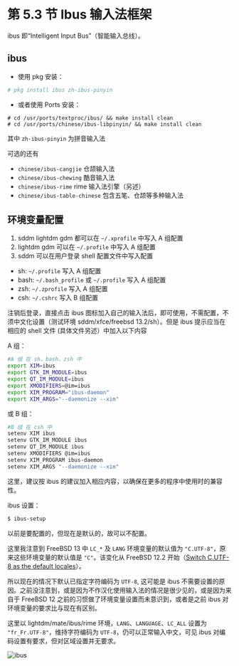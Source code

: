 # 第 5.3 节 Ibus 输入法框架

ibus 即“Intelligent Input Bus”（智能输入总线）。

## ibus

- 使用 pkg 安装：

```sh
# pkg install ibus zh-ibus-pinyin
```

- 或者使用 Ports 安装：

```
# cd /usr/ports/textproc/ibus/ && make install clean
# cd /usr/ports/chinese/ibus-libpinyin/ && make install clean
```

其中 `zh-ibus-pinyin` 为拼音输入法

可选的还有

- `chinese/ibus-cangjie` 仓颉输入法
- `chinese/ibus-chewing` 酷音输入法
- `chinese/ibus-rime` rime 输入法引擎（另述）
- `chinese/ibus-table-chinese` 包含五笔、仓颉等多种输入法

## 环境变量配置

1. sddm lightdm gdm 都可以在 `~/.xprofile` 中写入 A 组配置
2. lightdm gdm 可以在 `~/.profile` 中写入 A 组配置
3. sddm 可以在用户登录 shell 配置文件中写入配置

- sh: `~/.profile` 写入 A 组配置
- bash: `~/.bash_profile` 或 `~/.profile` 写入 A 组配置
- zsh: `~/.zprofile` 写入 A 组配置
- csh: `~/.cshrc` 写入 B 组配置

注销后登录，直接点击 ibus 图标加入自己的输入法后，即可使用，不需配置，不须中文化设置（测试环境 sddm/xfce/freebsd 13.2/sh）。但是 ibus 提示应当在相应的 shell 文件 (具体文件另述）中加入以下内容

A 组：

```sh
#A 组 在 sh、bash、zsh 中
export XIM=ibus
export GTK_IM_MODULE=ibus
export QT_IM_MODULE=ibus
export XMODIFIERS=@im=ibus
export XIM_PROGRAM="ibus-daemon"
export XIM_ARGS="--daemonize --xim"
```

或 B 组：

```sh
#B 组 在 csh 中
setenv XIM ibus
setenv GTK_IM_MODULE ibus
setenv QT_IM_MODULE ibus
setenv XMODIFIERS @im=ibus
setenv XIM_PROGRAM ibus-daemon
setenv XIM_ARGS "--daemonize --xim"
```

这里，建议按 ibus 的建议加入相应内容，以确保在更多的程序中使用时的兼容性。

ibus 设置：

```sh
$ ibus-setup
```

以前是要配置的，但现在是默认的，故可以不配置。

这里我注意到 FreeBSD 13 中 `LC_*` 及 `LANG` 环境变量的默认值为 `"C.UTF-8"`，原来这些环境变量的默认值是 `"C"`。该变化从 FreeBSD 12.2 开始（[Switch C.UTF-8 as the default locales](https://reviews.freebsd.org/D26973)）。

所以现在的情况下默认已指定字符编码为 `UTF-8`, 这可能是 ibus 不需要设置的原因。之前没注意到，或是因为不作汉化使用输入法的情况是很少见的，或是因为来自于 FreeBSD 12 之前的习惯做了环境变量设置而未意识到，或者是之前 ibus 对环境变量的要求比与现在有区别。

这里以 lightdm/mate/ibus/rime 环境，`LANG`、`LANGUAGE`、`LC_ALL` 设置为 `"fr_Fr.UTF-8"`，维持字符编码为 `UTF-8`，仍可以正常输入中文，可见 ibus 对编码设置有要求，但对区域设置并无要求。

![ibus](../.gitbook/assets/ibus-fr-ch-ok.png)

